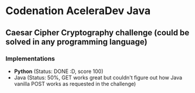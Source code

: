 # Codenation AceleraDev Java

## Caesar Cipher Cryptography challenge (could be solved in any programming language)

### Implementations

- <b>Python</b> (Status: DONE :D, score 100)
- Java (Status: 50%, GET works great but couldn't figure out how Java vanilla POST works as requested in the challenge)
